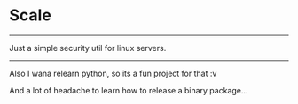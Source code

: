 # Scale
---

Just a simple security util for linux servers.

---

Also I wana relearn python, so its a fun project for that :v

And a lot of headache to learn how to release a binary package...